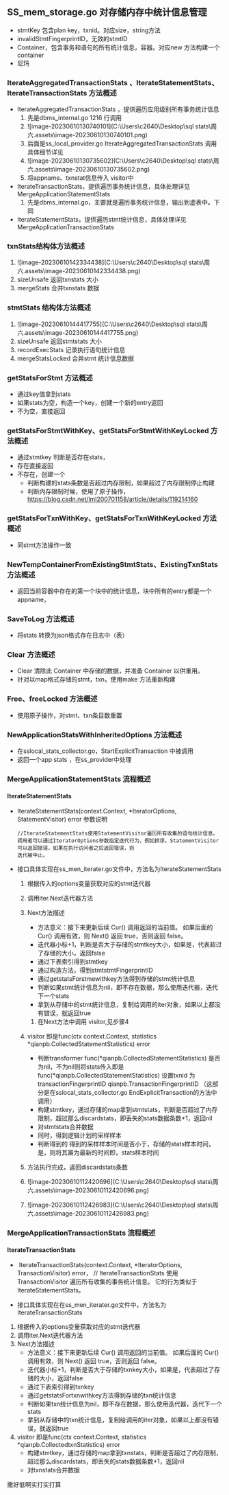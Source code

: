 ## SS_mem_storage.go 对存储内存中统计信息管理

- stmtKey 包含plan key，txnid。对应size，string方法
- invalidStmtFingerprintID，无效的stmtID
- Container，包含事务和语句的所有统计信息，容器。对应new 方法构建一个container
- 尼玛





### IterateAggregatedTransactionStats 、IterateStatementStats、IterateTransactionStats 方法概述

- IterateAggregatedTransactionStats ，提供遍历应用级别所有事务统计信息
  1.   先是dbms_internal.go  1216 行调用
  2. ![image-20230610130740101](C:\Users\c2640\Desktop\sql stats\周六.assets\image-20230610130740101.png)
  3.   后面是ss_local_provider.go  IterateAggregatedTransactionStats 调用 具体细节详见
  4. ![image-20230610130735602](C:\Users\c2640\Desktop\sql stats\周六.assets\image-20230610130735602.png)
  5. 将appname、txnstat信息传入 visitor中
- IterateTransactionStats，提供遍历事务统计信息，具体处理详见MergeApplicationStatementStats 
  1. ​    先是dbms_internal.go，主要就是遍历事务统计信息，输出到虚表中。下同
- IterateStatementStats，提供遍历stmt统计信息，具体处理详见MergeApplicationTransactionStats 







### txnStats结构体方法概述

1. ![image-20230610142334438](C:\Users\c2640\Desktop\sql stats\周六.assets\image-20230610142334438.png)
2. sizeUnsafe 返回txnstats 大小
3. mergeStats 合并txnstats 数据



### stmtStats 结构体方法概述

1. ![image-20230610144417755](C:\Users\c2640\Desktop\sql stats\周六.assets\image-20230610144417755.png)
2. sizeUnsafe 返回stmtstats 大小
3. recordExecStats 记录执行语句统计信息
4. mergeStatsLocked 合并stmt 统计信息数据



### getStatsForStmt 方法概述

- 通过key值拿到stats
- 如果stats为空，构造一个key，创建一个新的entry返回
- 不为空，直接返回



### getStatsForStmtWithKey、getStatsForStmtWithKeyLocked 方法概述

- 通过stmtkey 判断是否存在stats，
- 存在直接返回
- 不存在，创建一个
  -   判断构建的stats条数是否超过内存限制，如果超过了内存限制停止构建
  -  判断内存限制时候，使用了原子操作，https://blog.csdn.net/lml200701158/article/details/119214160



### getStatsForTxnWithKey、getStatsForTxnWithKeyLocked 方法概述

- 同stmt方法操作一致

### NewTempContainerFromExistingStmtStats、ExistingTxnStats方法概述

- 返回当前容器中存在的第一个块中的统计信息，块中所有的entry都是一个appname，



### SaveToLog 方法概述

- 将stats 转换为json格式存在日志中（表）



### Clear 方法概述

- Clear 清除此 Container 中存储的数据，并准备 Container 以供重用。
- 针对以map格式存储的stmt，txn，使用make 方法重新构建



### Free、freeLocked 方法概述

- 使用原子操作，对stmt、txn条目数重置

### NewApplicationStatsWithInheritedOptions 方法概述

- 在sslocal_stats_collector.go，StartExplicitTransaction 中被调用
- 返回一个app stats ，在ss_provider中处理

### MergeApplicationStatementStats 流程概述

#### IterateStatementStats

- IterateStatementStats(context.Context, *IteratorOptions, StatementVisitor) error 参数说明

  ```
  //IterateStatementStats使用StatementVisitor遍历所有收集的语句统计信息。调用者可以通过IteratorOptions参数指定迭代行为，例如排序。StatementVisitor可以返回错误，如果在执行访问者之后返回错误，则
  迭代被中止。
  ```



- 接口具体实现在ss_men_iterater.go文件中，方法名为IterateStatementStats

  1. 根据传入的options变量获取对应的stmt迭代器

  2. 调用iter.Next迭代器方法

  3. Next方法描述

     - 方法意义：接下来更新后续 Cur() 调用返回的当前值。 如果后面的 Cur() 调用有效，则 Next() 返回 true，否则返回 false。
     -  迭代器小标+1，判断是否大于存储的stmtkey大小，如果是，代表超过了存储的大小，返回false
     - 通过下表索引得到stmtkey
     - 通过构造方法，得到stmtstmtFingerprintID
     - 通过getstatsForstmewithkey方法得到存储的stmt统计信息
     - 判断如果stmt统计信息为nil，即不存在数据，那么使用迭代器，迭代下一个stats
     - 拿到从存储中的stmt统计信息，复制给调用的iter对象，如果以上都没有错误，就返回true

     1. 在Next方法中调用 visitor,见步骤4

  4. visitor 即是func(ctx context.Context, statistics *qianpb.CollectedStatementStatistics) error

     -  判断transformer func(*qianpb.CollectedStatementStatistics) 是否为nil，不为nil则将stats传入即是 func(*qianpb.CollectedStatementStatistics) 设置txnid  为 transactionFingerprintID qianpb.TransactionFingerprintID （这部分是在sslocal_stats_collector.go  EndExplicitTransaction的方法中调用）
     -  构建stmtkey，通过存储的map拿到stmtstats，判断是否超过了内存限制，超过那么discardstats，即丢失的stats数据条数+1，返回nil
     - 对stmtstats合并数据
     - 同时，得到逻辑计划的采样样本
     - 判断得到的 得到的采样样本时间是否小于，存储的stats样本时间，是，则将其置为最新的时间即，stats样本时间

  5. 方法执行完成，返回discardstats条数

  6. ![image-20230610112420696](C:\Users\c2640\Desktop\sql stats\周六.assets\image-20230610112420696.png)

  7. ![image-20230610112426983](C:\Users\c2640\Desktop\sql stats\周六.assets\image-20230610112426983.png)





### MergeApplicationTransactionStats 流程概述

#### IterateTransactionStats

- ​	IterateTransactionStats(context.Context, *IteratorOptions, TransactionVisitor) error，	// IterateTransactionStats 使用 TransactionVisitor 遍历所有收集的事务统计信息。 它的行为类似于 IterateStatementStats。

-  接口具体实现在在ss_men_iterater.go文件中，方法名为IterateTransactionStats

  1.  根据传入的options变量获取对应的stmt迭代器
  2. 调用iter.Next迭代器方法
  3. Next方法描述
     -  方法意义：接下来更新后续 Cur() 调用返回的当前值。 如果后面的 Cur() 调用有效，则 Next() 返回 true，否则返回 false。
     - 迭代器小标+1，判断是否大于存储的txnkey大小，如果是，代表超过了存储的大小，返回false
     - 通过下表索引得到txnkey
     - 通过getstatsFortxnwithkey方法得到存储的txn统计信息
     - 判断如果txn统计信息为nil，即不存在数据，那么使用迭代器，迭代下一个stats
     - 拿到从存储中的txn统计信息，复制给调用的iter对象，如果以上都没有错误，就返回true
  4. visitor 即是func(ctx context.Context, statistics *qianpb.CollectedtxnStatistics) error 
     -   构建stmtkey，通过存储的map拿到txnstats，判断是否超过了内存限制，超过那么discardstats，即丢失的stats数据条数+1，返回nil
     - 对txnstats合并数据





  撒好低啊实打实打算
